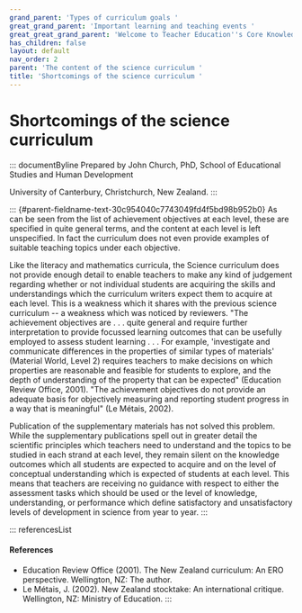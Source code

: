 ```yaml
---
grand_parent: 'Types of curriculum goals '
great_grand_parent: 'Important learning and teaching events '
great_great_grand_parent: 'Welcome to Teacher Education''s Core Knowledge and Skills.'
has_children: false
layout: default
nav_order: 2
parent: 'The content of the science curriculum '
title: 'Shortcomings of the science curriculum '
---
```

# Shortcomings of the science curriculum 


::: documentByline
Prepared by John Church, PhD, School of Educational Studies and Human
Development

University of Canterbury, Christchurch, New Zealand.
:::

::: {#parent-fieldname-text-30c954040c7743049fd4f5bd98b952b0}
As can be seen from the list of achievement objectives at each level,
these are specified in quite general terms, and the content at each
level is left unspecified. In fact the curriculum does not even provide
examples of suitable teaching topics under each objective.

Like the literacy and mathematics curricula, the Science curriculum does
not provide enough detail to enable teachers to make any kind of
judgement regarding whether or not individual students are acquiring the
skills and understandings which the curriculum writers expect them to
acquire at each level. This is a weakness which it shares with the
previous science curriculum -- a weakness which was noticed by
reviewers. "The achievement objectives are . . . quite general and
require further interpretation to provide focussed learning outcomes
that can be usefully employed to assess student learning . . . For
example, 'investigate and communicate differences in the properties of
similar types of materials' (Material World, Level 2) requires teachers
to make decisions on which properties are reasonable and feasible for
students to explore, and the depth of understanding of the property that
can be expected" (Education Review Office, 2001). "The achievement
objectives do not provide an adequate basis for objectively measuring
and reporting student progress in a way that is meaningful" (Le Métais,
2002).

Publication of the supplementary materials has not solved this problem.
While the supplementary publications spell out in greater detail the
scientific principles which teachers need to understand and the topics
to be studied in each strand at each level, they remain silent on the
knowledge outcomes which all students are expected to acquire and on the
level of conceptual understanding which is expected of students at each
level. This means that teachers are receiving no guidance with respect
to either the assessment tasks which should be used or the level of
knowledge, understanding, or performance which define satisfactory and
unsatisfactory levels of development in science from year to year.
:::

::: referencesList
#### References

-   Education Review Office (2001). The New Zealand curriculum: An ERO
    perspective. Wellington, NZ: The author.
-   Le Métais, J. (2002). New Zealand stocktake: An international
    critique. Wellington, NZ: Ministry of Education.
:::
